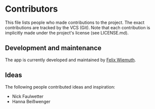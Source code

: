 # Contributors
This file lists people who made contributions to the project. The exact contributions are tracked by the VCS (Git). Note that each contribution is implicitly made under the project's license (see LICENSE.md).

## Development and maintenance
The app is currently developed and maintained by [Felix Wiemuth](https://github.com/felixwiemuth/).

## Ideas
The following people contributed ideas and inspiration:
- Nick Faulwetter
- Hanna Beißwenger
